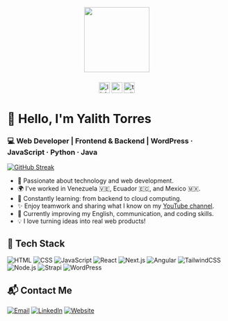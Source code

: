 <div align="center">
  <img height="150" src="https://media.giphy.com/media/M9gbBd9nbDrOTu1Mqx/giphy.gif"  />
</div>

###

<div align="center">
  <img src="https://img.shields.io/static/v1?message=LinkedIn&logo=linkedin&label=&color=0077B5&logoColor=white&labelColor=&style=for-the-badge" height="25" alt="linkedin logo"  />
  <img src="https://img.shields.io/static/v1?message=Youtube&logo=youtube&label=&color=FF0000&logoColor=white&labelColor=&style=for-the-badge" height="25" alt="youtube logo"  />
  <img src="https://img.shields.io/static/v1?message=Twitter&logo=twitter&label=&color=1DA1F2&logoColor=white&labelColor=&style=for-the-badge" height="25" alt="twitter logo"  />
</div>

# 👋 Hello, I'm Yalith Torres
### 💻 Web Developer | Frontend & Backend | WordPress · JavaScript · Python · Java

[![GitHub Streak](https://streak-stats.demolab.com?user=YTorresL&theme=radical&hide_border=true)](https://git.io/streak-stats)

- 🚀 Passionate about technology and web development.
- 🌍 I've worked in Venezuela 🇻🇪, Ecuador 🇪🇨, and Mexico 🇲🇽.
- 🧠 Constantly learning: from backend to cloud computing.
- ✨ Enjoy teamwork and sharing what I know on my [YouTube channel](https://youtube.com/tu-canal).
- 🌱 Currently improving my English, communication, and coding skills.
- 💡 I love turning ideas into real web products!



## 🧰 Tech Stack


![HTML](https://img.shields.io/badge/HTML5-E34F26?style=flat&logo=html5&logoColor=white)
![CSS](https://img.shields.io/badge/CSS3-1572B6?style=flat&logo=css3&logoColor=white)
![JavaScript](https://img.shields.io/badge/JavaScript-F7DF1E?style=flat&logo=javascript&logoColor=black)
![React](https://img.shields.io/badge/React-20232A?style=flat&logo=react&logoColor=61DAFB)
![Next.js](https://img.shields.io/badge/Next.js-000000?style=flat&logo=nextdotjs)
![Angular](https://img.shields.io/badge/Angular-DD0031?style=flat&logo=angular&logoColor=white)
![TailwindCSS](https://img.shields.io/badge/TailwindCSS-38B2AC?style=flat&logo=tailwind-css&logoColor=white)
![Node.js](https://img.shields.io/badge/Node.js-339933?style=flat&logo=node.js&logoColor=white)
![Strapi](https://img.shields.io/badge/Strapi-4945FF?style=flat&logo=strapi&logoColor=white)
![WordPress](https://img.shields.io/badge/WordPress-21759B?style=flat&logo=wordpress&logoColor=white)


## 📬 Contact Me

[![Email](https://img.shields.io/badge/Gmail-D14836?style=flat&logo=gmail&logoColor=white)](mailto:yalithdev@gmail.com)
[![LinkedIn](https://img.shields.io/badge/LinkedIn-blue?style=flat&logo=linkedin&logoColor=white)]([https://www.linkedin.com/in/yalith-torres])
[![Website](https://img.shields.io/badge/Website-000000?style=flat&logo=about-dot-me&logoColor=white)](https://portfoliov2-app.vercel.app)


